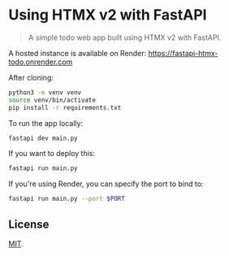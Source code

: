 # Using HTMX v2 with FastAPI

> A simple todo web app built using HTMX v2 with FastAPI.

A hosted instance is available on Render: <https://fastapi-htmx-todo.onrender.com>

After cloning:

```sh
python3 -m venv venv
source venv/bin/activate
pip install -r requirements.txt
```

To run the app locally:

```sh
fastapi dev main.py
```

If you want to deploy this:

```sh
fastapi run main.py
```

If you're using Render, you can specify the port to bind to:

```sh
fastapi run main.py --port $PORT
```

## License

[MIT](https://pinjasaur.mit-license.org/@2024).
